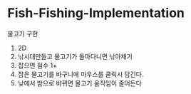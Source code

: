 # Fish-Fishing-Implementation
물고기 구현

1. 2D 
2. 낚시대만들고 물고기가 돌아다니면 낚아채기
3. 잡으면 점수 1+
4. 잡은 물고기를 바구니에 마우스를 클릭시 담긴다.
5. 낮에서 밤으로 바뀌면 물고기 움직임이 줄어든다 
